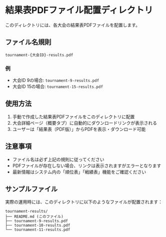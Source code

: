 # 結果表PDFファイル配置ディレクトリ

このディレクトリには、各大会の結果表PDFファイルを配置します。

## ファイル名規則

```
tournament-{大会ID}-results.pdf
```

### 例
- 大会ID 9の場合: `tournament-9-results.pdf`
- 大会ID 15の場合: `tournament-15-results.pdf`

## 使用方法

1. 手動で作成した結果表PDFファイルをこのディレクトリに配置
2. 大会詳細ページ（概要タブ）に自動的にダウンロードリンクが表示される
3. ユーザーは「結果表（PDF版）」からPDFを表示・ダウンロード可能

## 注意事項

- ファイル名は必ず上記の規則に従ってください
- PDFファイルが存在しない場合、リンクは表示されますがエラーとなります
- 最新情報はシステム内の「順位表」「戦績表」機能をご確認ください

## サンプルファイル

実際の運用時には、このディレクトリに以下のようなファイルが配置されます：

```
tournament-results/
├── README.md (このファイル)
├── tournament-9-results.pdf
├── tournament-10-results.pdf
└── tournament-11-results.pdf
```